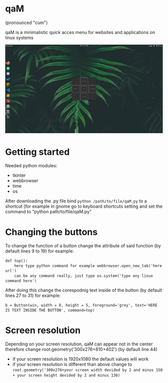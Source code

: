 # qaM
(pronounced "cum")

qaM is a minimalistic quick acces menu for websites and applications on linux systems

![Screenshot](https://raw.githubusercontent.com/prononoob/qaM/master/Screenshot%20from%202020-07-25%2017-10-53.png)

# Getting started
Needed python modules:
+ tkinter
+ webbrowser
+ time
+ os

After downloading the .py file bind ```python /path/to/file/qaM.py``` to a shortcut (for example in gnome go to keyboard shortcuts setting and set the command to "python path/to/file/qaM.py"

# Changing the buttons
To change the function of a button change the attribute of said function (by default lines 9 to 19)
for example:
```
def top():
    here type python command for example webbrowser.open_new_tab('here url')
    can be any command really, just type os.system('type any linux command here')
```
After doing this change the corespodnig text inside of the button (by default lines 27 to 31) for example:
```
b = Button(win, width = 8, height = 5, foreground='grey', text='HERE IS TEXT INSIDE THE BUTTON', command=top)
```

# Screen resolution
Depending on your screen resolution, qaM can appear not in  the center therefore change root.geometry('300x276+810+402') (by default line 44)
+ if your screen resolution is 1920x1080 the default values will work
+ if your screen resolution is different than above change to ```root.geometry('300x276+your screen width devided by 2 and minus 150 + your screen height devided by 2 and minus 138)```

